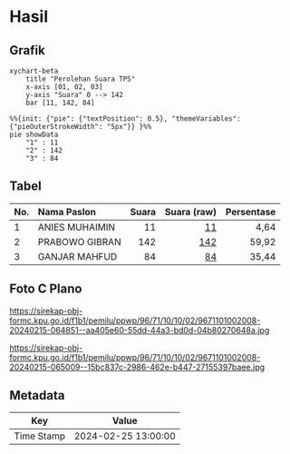 # Hasil

## Grafik

```mermaid
xychart-beta
    title "Perolehan Suara TPS"
    x-axis [01, 02, 03]
    y-axis "Suara" 0 --> 142
    bar [11, 142, 84]
```

```mermaid
%%{init: {"pie": {"textPosition": 0.5}, "themeVariables": {"pieOuterStrokeWidth": "5px"}} }%%
pie showData
    "1" : 11
    "2" : 142
    "3" : 84
```

## Tabel

| No. | Nama Paslon    | Suara | Suara (raw) | Persentase |
|:--- |:-------------- | -----:| -----------:| ----------:|
| 1   | ANIES MUHAIMIN | 11    | [11][p-1]   | 4,64       |
| 2   | PRABOWO GIBRAN | 142   | [142][p-2]  | 59,92      |
| 3   | GANJAR MAHFUD  | 84    | [84][p-3]   | 35,44      |


[p-1]: https://github.com/gigit-pemilu/pemilu-2024-96-papua-barat-daya/blob/main/pilpres/hitung-suara/sub/96-papua-barat-daya/sub/71-kota-sorong/sub/10-maladum-mes/sub/1002-tampa-garam/sub/008-tps/sub/paslon-1.txt
[p-2]: https://github.com/gigit-pemilu/pemilu-2024-96-papua-barat-daya/blob/main/pilpres/hitung-suara/sub/96-papua-barat-daya/sub/71-kota-sorong/sub/10-maladum-mes/sub/1002-tampa-garam/sub/008-tps/sub/paslon-2.txt
[p-3]: https://github.com/gigit-pemilu/pemilu-2024-96-papua-barat-daya/blob/main/pilpres/hitung-suara/sub/96-papua-barat-daya/sub/71-kota-sorong/sub/10-maladum-mes/sub/1002-tampa-garam/sub/008-tps/sub/paslon-3.txt

## Foto C Plano

https://sirekap-obj-formc.kpu.go.id/f1b1/pemilu/ppwp/96/71/10/10/02/9671101002008-20240215-064851--aa405e60-55dd-44a3-bd0d-04b80270648a.jpg

https://sirekap-obj-formc.kpu.go.id/f1b1/pemilu/ppwp/96/71/10/10/02/9671101002008-20240215-065009--15bc837c-2986-462e-b447-27155397baee.jpg


## Metadata

| Key        | Value               |
| ---------- | ------------------- |
| Time Stamp | 2024-02-25 13:00:00 |




